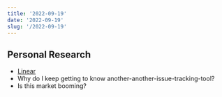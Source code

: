 ```yaml
---
title: '2022-09-19'
date: '2022-09-19'
slug: '/2022-09-19'
---
```


## Personal Research

- [Linear](https://linear.app/)
- Why do I keep getting to know another-another-issue-tracking-tool?
- Is this market booming?
